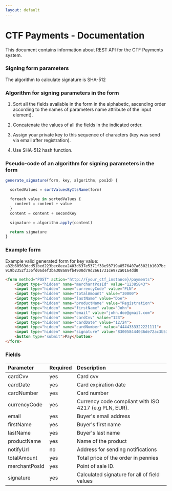 ```yaml
---
layout: default
---
```



# CTF Payments - Documentation


This document contains information about REST API for the CTF Payments system.


### Signing form parameters
The algorithm to calculate signature is SHA-512

### Algorithm for signing parameters in the form
1. Sort all the fields available in the form in the alphabetic, ascending order according to the names of parameters name attribute of the input element).

2. Concatenate the values of all the fields in the indicated order.

3. Assign your private key to this sequence of characters (key was send via email after registration).

4. Use SHA-512 hash function.

### Pseudo-code of an algorithm for signing parameters in the form

```js
generate_signature(form, key, algorithm, posId) {

  sortedValues = sortValuesByItsName(form)

  foreach value in sortedValues {
    content = content + value
  }
  content = content + secondKey

  signature = algorithm.apply(content)

  return signature
}
```

### Example form
Example valid generated form for key value: ```a32b60563dcd51bed223bec8eea2403d637e5371f38e93719a8576407a63021b1697bc919b2352f336fd06def3ba308a89fb4900d79d2661731ce972a0164dd0```

```html
<form method="POST" action="http://{your_ctf_instance}/payments">
    <input type="hidden" name="merchantPosId" value="12385843">
    <input type="hidden" name="currencyCode" value="PLN">
    <input type="hidden" name="totalAmount" value="30000">
    <input type="hidden" name="lastName" value="Doe">
    <input type="hidden" name="productName" value="Registration">
    <input type="hidden" name="firstName" value="John">
    <input type="hidden" name="email" value="john.doe@gmail.com">
    <input type="hidden" name="cardCvv" value="123">
    <input type="hidden" name="cardDate" value="12/24">
    <input type="hidden" name="cardNumber" value="4444333322221111">
    <input type="hidden" name="signature" value="830058444036de72ac3b536e12f9175c722d47532b096609bc618619841faeb1865cbaea7746850f2245b891f4c083110651a8cf683146376ded7bf9d3c3b380">
    <button type="submit">Pay</button>
</form>
```


### Fields

| Parameter        | Required | Description                                           |
|:-------------|:---------|:------------------------------------------------------|
| cardCvv               | yes      | Card cvv                                              |
| cardDate | yes      | Card expiration date                                  |
| cardNumber           | yes      | Card number                                           |
| currencyCode           | yes      | Currency code compliant with ISO 4217 (e.g PLN, EUR). |
|      email      | yes      | Buyer's email address                                 |
|       firstName     | yes      | Buyer's first name                                    
|      lastName      | yes      | Buyer's last name                                     |
| productName           | yes      | Name of the product                                   |
|     notifyUrl       | no       | Address for sending notifications                     |
|     totalAmount       | yes      | Total price of the order in pennies                   |
|  merchantPosId          | yes      | Point of sale ID.                                     |
|   signature         | yes      | Calculated signature for all of field values          |
